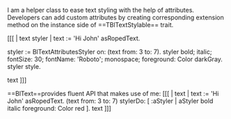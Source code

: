 I am a helper class to ease text styling with the help of attributes.
Developers can add custom attributes by creating corresponding extension method on the instance side of ==TBlTextStylable== trait.

[[[
| text styler |
text := 'Hi John' asRopedText.

styler := BlTextAttributesStyler on: (text from: 3 to: 7).
styler bold;
	italic;
	fontSize: 30;
	fontName: 'Roboto';
	monospace;
	foreground: Color darkGray.
styler style.

text
]]]

==BlText==provides fluent API that makes use of me:
[[[
| text |
text := 'Hi John' asRopedText.
(text from: 3 to: 7)
	stylerDo: [ :aStyler | aStyler bold italic foreground: Color red ].
text
]]]